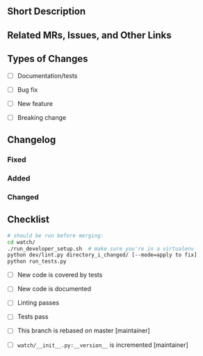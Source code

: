 <!--
    Merge request template for feature branches.

    See https://semver.org for versioning information:
    >    Given a version number MAJOR.MINOR.PATCH, increment the:
    >
    >        MAJOR version when you make incompatible API changes,
    >        MINOR version when you add functionality in a backwards compatible manner, and
    >        PATCH version when you make backwards compatible bug fixes.

    Major version number is 0 for no expectation of backwards comatibility.
    "feature" template should be used for significant features that increment WATCH's minor version number.
    (Ex. 0.5.0 -> 0.6.0)
    "patch" template should be used for bugfixes or minor features that increment WATCH's patch version number.
-->
## Short Description


## Related MRs, Issues, and Other Links


## Types of Changes
<!--- What types of changes does your code introduce? Put an `x` in all the boxes that apply: -->
- [ ] Documentation/tests
- [ ] Bug fix
- [ ] New feature
- [ ] Breaking change


## Changelog

### Fixed

### Added

### Changed


## Checklist

```bash
# should be run before merging:
cd watch/
./run_developer_setup.sh  # make sure you're in a virtualenv
python dev/lint.py directory_i_changed/ [--mode=apply to fix]
python run_tests.py
```
- [ ] New code is covered by tests
- [ ] New code is documented
- [ ] Linting passes
- [ ] Tests pass
- [ ] This branch is rebased on master               [maintainer]
- [ ] `watch/__init__.py:__version__` is incremented [maintainer]

